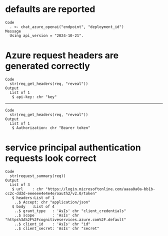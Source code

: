 # defaults are reported

    Code
      . <- chat_azure_openai("endpoint", "deployment_id")
    Message
      Using api_version = "2024-10-21".

# Azure request headers are generated correctly

    Code
      str(req_get_headers(req, "reveal"))
    Output
      List of 1
       $ api-key: chr "key"

---

    Code
      str(req_get_headers(req, "reveal"))
    Output
      List of 1
       $ Authorization: chr "Bearer token"

# service principal authentication requests look correct

    Code
      str(request_summary(req))
    Output
      List of 3
       $ url    : chr "https://login.microsoftonline.com/aaaa0a0a-bb1b-cc2c-dd3d-eeeeee4e4e4e/oauth2/v2.0/token"
       $ headers:List of 1
        ..$ Accept: chr "application/json"
       $ body   :List of 4
        ..$ grant_type   : 'AsIs' chr "client_credentials"
        ..$ scope        : 'AsIs' chr "https%3A%2F%2Fcognitiveservices.azure.com%2F.default"
        ..$ client_id    : 'AsIs' chr "id"
        ..$ client_secret: 'AsIs' chr "secret"

